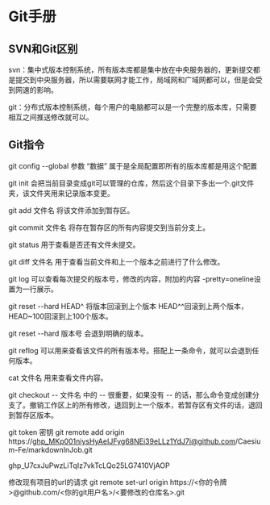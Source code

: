 # Git手册

## SVN和Git区别

svn：集中式版本控制系统，所有版本库都是集中放在中央服务器的，更新提交都是提交到中央服务器，所以需要联网才能工作，局域网和广域网都可以，但是会受到网速的影响。

git：分布式版本控制系统，每个用户的电脑都可以是一个完整的版本库，只需要相互之间推送修改就可以。

## Git指令

git config --global 参数 “数据”  属于是全局配置即所有的版本库都是用这个配置

git init 会把当前目录变成git可以管理的仓库，然后这个目录下多出一个.git文件夹，该文件夹用来记录版本变更。

git add 文件名      将该文件添加到暂存区。

git commit 文件名     将存在暂存区的所有内容提交到当前分支上。

git status      用于查看是否还有文件未提交。

git diff 文件名     用于查看当前文件和上一个版本之前进行了什么修改。

git log 可以查看每次提交的版本号，修改的内容，附加的内容 -pretty=oneline设置为一行展示。

git reset --hard HEAD^     将版本回滚到上个版本  HEAD^^回滚到上两个版本， HEAD~100回滚到上100个版本。

git reset --hard 版本号      会退到明确的版本。

git reflog     可以用来查看该文件的所有版本号。搭配上一条命令，就可以会退到任何版本。

cat 文件名      用来查看文件内容。

git checkout -- 文件名        中的 -- 很重要，如果没有 -- 的话，那么命令变成创建分支了。撤销工作区上的所有修改，退回到上一个版本，若暂存区有文件的话，退回到暂存区版本。

git token 密钥 git remote add origin https://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@github.com/Caesium-Fe/markdownInJob.git

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

修改现有项目的url的请求 git remote set-url origin https://<你的令牌>@github.com/<你的git用户名>/<要修改的仓库名>.git

